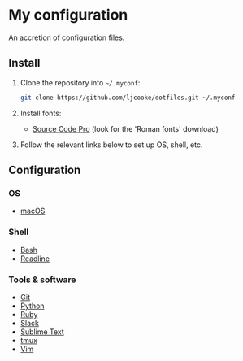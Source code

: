 # My configuration

An accretion of configuration files.

## Install

 1. Clone the repository into `~/.myconf`:

    ```sh
    git clone https://github.com/ljcooke/dotfiles.git ~/.myconf
    ```

 1. Install fonts:

    - [Source Code Pro](https://github.com/adobe-fonts/source-code-pro/releases)
      (look for the 'Roman fonts' download)

 1. Follow the relevant links below to set up OS, shell, etc.

## Configuration

### OS

  - [macOS](macos/README.md)

### Shell

  - [Bash](bash/README.md)
  - [Readline](readline/README.md)

### Tools & software

  - [Git](git/README.md)
  - [Python](home/pythonrc)
  - [Ruby](home/irbrc)
  - [Slack](misc/Slack.md)
  - [Sublime Text](sublime/README.md)
  - [tmux](home/tmux.conf)
  - [Vim](vim/README.md)
